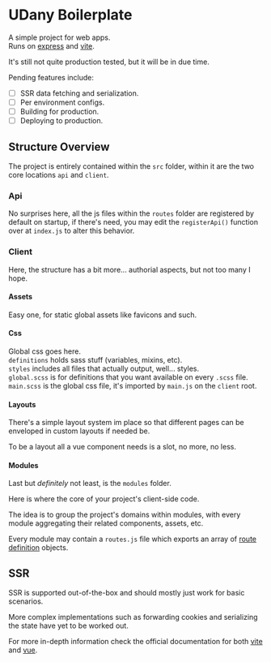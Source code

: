 # UDany Boilerplate

A simple project for web apps.  
Runs on [express](https://expressjs.com/) and [vite](https://vitejs.dev/).

It's still not quite production tested,
but it will be in due time.

Pending features include:
- [ ] SSR data fetching and serialization.
- [ ] Per environment configs.
- [ ] Building for production.
- [ ] Deploying to production.

## Structure Overview
The project is entirely contained within the `src` folder,
within it are the two core locations `api` and `client`.

### Api
No surprises here, all the js files within the `routes`
folder are registered by default on startup, if there's
need, you may edit the `registerApi()` function over at
`index.js` to alter this behavior.


### Client
Here, the structure has a bit more... authorial aspects,
but not too many I hope.


#### Assets
Easy one, for static global assets like favicons and such.


#### Css
Global css goes here.  
`definitions` holds sass stuff (variables, mixins, etc).  
`styles` includes all files that actually output, well... styles.  
`global.scss` is for definitions that you want available on every `.scss` file.  
`main.scss` is the global css file, it's imported by `main.js` on the `client` root.


#### Layouts
There's a simple layout system im place so that different
pages can be enveloped in custom layouts if needed be.

To be a layout all a vue component needs is a slot, no more, no less.


#### Modules
Last but _definitely_ not least, is the `modules` folder.

Here is where the core of your project's client-side code.

The idea is to group the project's domains within modules,
with every module aggregating their related components,
assets, etc.

Every module may contain a `routes.js` file which exports
an array of [route definition](https://next.router.vuejs.org/api/#routerecordraw)
objects.

## SSR

SSR is supported out-of-the-box and should mostly just work
for basic scenarios.

More complex implementations such as forwarding cookies
and serializing the state have yet to be worked out.

For more in-depth information check the  official
documentation for both [vite](https://vitejs.dev/guide/ssr.html)
and [vue](https://v3.vuejs.org/guide/ssr/introduction.html#what-is-server-side-rendering-ssr).
